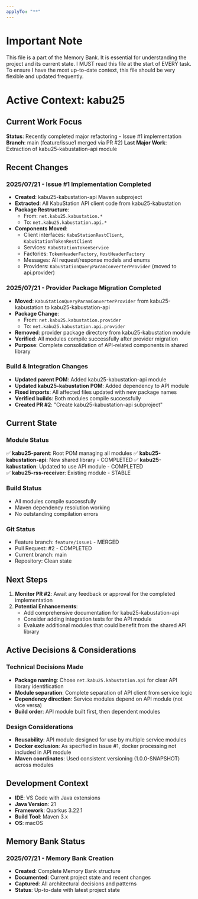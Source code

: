 ```yaml
---
applyTo: "**"
---
```

# Important Note
This file is a part of the Memory Bank. It is essential for understanding the project and its current state. I MUST read this file at the start of EVERY task.
To ensure I have the most up-to-date context, this file should be very flexible and updated frequently.

# Active Context: kabu25

## Current Work Focus
**Status**: Recently completed major refactoring - Issue #1 implementation
**Branch**: main (feature/issue1 merged via PR #2)
**Last Major Work**: Extraction of kabu25-kabustation-api module

## Recent Changes

### 2025/07/21 - Issue #1 Implementation Completed
- **Created**: kabu25-kabustation-api Maven subproject
- **Extracted**: All KabuStation API client code from kabu25-kabustation
- **Package Restructure**: 
  - From: `net.kabu25.kabustation.*`
  - To: `net.kabu25.kabustation.api.*`
- **Components Moved**:
  - Client interfaces: `KabuStationRestClient`, `KabuStationTokenRestClient`
  - Services: `KabuStationTokenService`
  - Factories: `TokenHeaderFactory`, `HostHeaderFactory`
  - Messages: All request/response models and enums
  - Providers: `KabuStationQueryParamConverterProvider` (moved to api.provider)

### 2025/07/21 - Provider Package Migration Completed
- **Moved**: `KabuStationQueryParamConverterProvider` from kabu25-kabustation to kabu25-kabustation-api
- **Package Change**: 
  - From: `net.kabu25.kabustation.provider`
  - To: `net.kabu25.kabustation.api.provider`
- **Removed**: provider package directory from kabu25-kabustation module
- **Verified**: All modules compile successfully after provider migration
- **Purpose**: Complete consolidation of API-related components in shared library

### Build & Integration Changes
- **Updated parent POM**: Added kabu25-kabustation-api module
- **Updated kabu25-kabustation POM**: Added dependency to API module
- **Fixed imports**: All affected files updated with new package names
- **Verified builds**: Both modules compile successfully
- **Created PR #2**: "Create kabu25-kabustation-api subproject"

## Current State

### Module Status
✅ **kabu25-parent**: Root POM managing all modules
✅ **kabu25-kabustation-api**: New shared library - COMPLETED
✅ **kabu25-kabustation**: Updated to use API module - COMPLETED  
✅ **kabu25-rss-receiver**: Existing module - STABLE

### Build Status
- All modules compile successfully
- Maven dependency resolution working
- No outstanding compilation errors

### Git Status
- Feature branch: `feature/issue1` - MERGED
- Pull Request: #2 - COMPLETED
- Current branch: main
- Repository: Clean state

## Next Steps
1. **Monitor PR #2**: Await any feedback or approval for the completed implementation
2. **Potential Enhancements**: 
   - Add comprehensive documentation for kabu25-kabustation-api
   - Consider adding integration tests for the API module
   - Evaluate additional modules that could benefit from the shared API library

## Active Decisions & Considerations

### Technical Decisions Made
- **Package naming**: Chose `net.kabu25.kabustation.api` for clear API library identification
- **Module separation**: Complete separation of API client from service logic
- **Dependency direction**: Service modules depend on API module (not vice versa)
- **Build order**: API module built first, then dependent modules

### Design Considerations
- **Reusability**: API module designed for use by multiple service modules
- **Docker exclusion**: As specified in Issue #1, docker processing not included in API module
- **Maven coordinates**: Used consistent versioning (1.0.0-SNAPSHOT) across modules

## Development Context
- **IDE**: VS Code with Java extensions
- **Java Version**: 21
- **Framework**: Quarkus 3.22.1
- **Build Tool**: Maven 3.x
- **OS**: macOS

## Memory Bank Status
### 2025/07/21 - Memory Bank Creation
- **Created**: Complete Memory Bank structure
- **Documented**: Current project state and recent changes
- **Captured**: All architectural decisions and patterns
- **Status**: Up-to-date with latest project state
